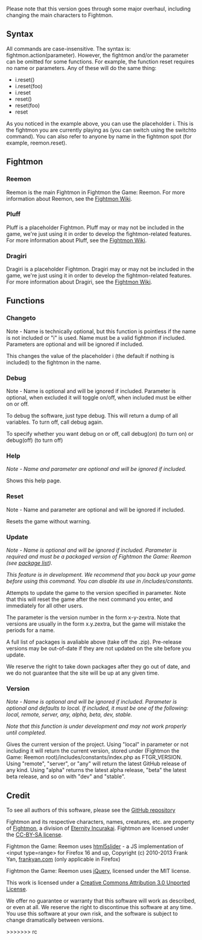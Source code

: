 <p>Please note that this version goes through some major overhaul, including changing the main characters to Fightmon.</p>
<h2>Syntax</h2>
<p>All commands are case-insensitive.  The syntax is: fightmon.action(parameter).  However, the fightmon and/or the parameter can be omitted for some functions.  For example, the function reset requires no name or parameters.  Any of these will do the same thing:<p>
<ul>
	<li>i.reset()</li>
	<li>i.reset(foo)</li>
	<li>i.reset</li>
	<li>reset()</li>
	<li>reset(foo)</li>
	<li>reset</li>
</ul>
<p>As you noticed in the example above, you can use the placeholder i.  This is the fightmon you are currently playing as (you can switch using the switchto command).  You can also refer to anyone by name in the fightmon spot (for example, reemon.reset).</p>
<h2>Fightmon</h2>
<h3>Reemon</h3>
Reemon is the main Fightmon in Fightmon the Game: Reemon.
For more information about Reemon, see the <a href="http://fightmon.wikia.com/wiki/Reemon">Fightmon Wiki</a>.
<h3>Pluff</h3>
Pluff is a placeholder Fightmon.  Pluff may or may not be included in the game, we're just using it in order to develop the fightmon-related features.
For more information about Pluff, see the <a href="http://fightmon.wikia.com/wiki/Pluff">Fightmon Wiki</a>.
<h3>Dragiri</h3>
Dragiri is a placeholder Fightmon.  Dragiri may or may not be included in the game, we're just using it in order to develop the fightmon-related features.
For more information about Dragiri, see the <a href="http://fightmon.wikia.com/wiki/Dragiri">Fightmon Wiki</a>.
<h2>Functions</h2>
<h3>Changeto</h3>
<p>Note - Name is technically optional, but this function is pointless if the name is not included or "i" is used.  Name must be a valid fightmon if included.  Parameters are optional and will be ignored if included.</p>
This changes the value of the placeholder i (the default if nothing is included) to the fightmon in the name.
<h3>Debug</h3>
<p>Note - Name is optional and will be ignored if included.  Parameter is optional, when excluded it will toggle on/off, when included must be either on or off.</p>
<p>To debug the software, just type debug.  This will return a dump of all variables.  To turn off, call debug again.</p>
<p>To specify whether you want debug on or off, call debug(on) (to turn on) or debug(off) (to turn off)</p>
<h3>Help</h3>
<p style="font-style:italic;">Note - Name and parameter are optional and will be ignored if included.</p>
Shows this help page.
<h3>Reset</h3>
<p>Note - Name and parameter are optional and will be ignored if included.</p>
Resets the game without warning.
<h3>Update</h3>
<p style="font-style:italic;">Note - Name is optional and will be ignored if included.  Parameter is required and must be a packaged version of Fightmon the Game: Reemon (see <a href="http://fightmon.eternityincurakai.com/fightmon/ftgr/">package list</a>).</p>
<p style="font-style:italic;">This feature is in development.  We recommend that you back up your game before using this command.  You can disable its use in /includes/constants.</p>
<p>Attempts to update the game to the version specified in parameter.  Note that this will reset the game after the next command you enter, and immediately for all other users.</p>
<p>The parameter is the version number in the form x-y-zextra.  Note that versions are usually in the form x.y.zextra, but the game will mistake the periods for a name.</p>
<p>A full list of packages is avaliable above (take off the .zip).  Pre-release versions may be out-of-date if they are not updated on the site before you update.</p>
<p>We reserve the right to take down packages after they go out of date, and we do not guarantee that the site will be up at any given time.</p>

<h3>Version</h3>
<p style="font-style:italic;">Note - Name is optional and will be ignored if included.  Parameter is optional and defaults to local.  If included, it must be one of the following: local, remote, server, any, alpha, beta, dev, stable.</p>
<p style="font-style:italic;">Note that this function is under development and may not work properly until completed.</p>
Gives the current version of the project.  Using "local" in parameter or not including it will return the current version, stored under (Fightmon the Game: Reemon root)/includes/constants/index.php as FTGR_VERSION.  Using "remote", "server", or "any" will return the latest GitHub release of any kind.  Using "alpha" returns the latest alpha release, "beta" the latest beta release, and so on with "dev" and "stable".
<h2>Credit</h2>
<p>To see all authors of this software, please see the <a href="https://github.com/iggyvolz/Fightmon-the-Game--Reemon">GitHub repository</a></p>
<p>Fightmon and its respective characters, names, creatures, etc. are property of <a href="http://fightmon.eternityincurakai.com">Fightmon</a>, a division of <a href="https://eternityincurakai.com">Eternity Incurakai</a>.  Fightmon are licensed under the <a href="http://creativecommons.org/licenses/by-sa/3.0/">CC-BY-SA license</a>.</p>
<p>Fightmon the Game: Reemon uses <a href="https://github.com/fryn/html5slider">html5slider</a> - a JS implementation of &lt;input type=range&gt; for Firefox 16 and up, Copyright (c) 2010-2013 Frank Yan, <a href="http://frankyan.com">frankyan.com</a> (only applicable in Firefox)</p>
<p>Fightmon the Game: Reemon uses <a href="https://github.com/jquery/jquery">jQuery</a>, licensed under the MIT license.</p>
<p>This work is licensed under a <a href="http://creativecommons.org/licenses/by/3.0/deed.en_US">Creative Commons Attribution 3.0 Unported License</a>.</p>
<p>We offer no guarantee or warranty that this software will work as described, or even at all.  We reserve the right to discontinue this software at any time.  You use this software at your own risk, and the software is subject to change dramatically between versions.</p>
>>>>>>> rc

